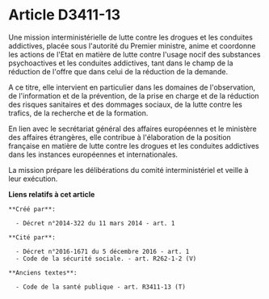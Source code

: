 # Article D3411-13

Une mission interministérielle de lutte contre les drogues et les conduites addictives, placée sous l'autorité du Premier
ministre, anime et coordonne les actions de l'Etat en matière de lutte contre l'usage nocif des substances psychoactives et
les conduites addictives, tant dans le champ de la réduction de l'offre que dans celui de la réduction de la demande. 

A ce titre, elle intervient en particulier dans les domaines de l'observation, de l'information et de la prévention, de la
prise en charge et de la réduction des risques sanitaires et des dommages sociaux, de la lutte contre les trafics, de la
recherche et de la formation. 

En lien avec le secrétariat général des affaires européennes et le ministère des affaires étrangères, elle contribue à
l'élaboration de la position française en matière de lutte contre les drogues et les conduites addictives dans les instances
européennes et internationales. 

La mission prépare les délibérations du comité interministériel et veille à leur exécution.

**Liens relatifs à cet article**

	**Créé par**:

	  - Décret n°2014-322 du 11 mars 2014 - art. 1

	**Cité par**:

	  - Décret n°2016-1671 du 5 décembre 2016 - art. 1
	  - Code de la sécurité sociale. - art. R262-1-2 (V)

	**Anciens textes**:

	  - Code de la santé publique - art. R3411-13 (T)
